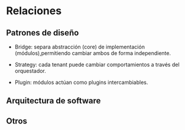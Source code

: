 # Relaciones
## Patrones de diseño

- Bridge: separa abstracción (core) de implementación (módulos),permitiendo cambiar ambos de forma independiente.

- Strategy: cada tenant puede cambiar comportamientos a través del orquestador.

- Plugin: módulos actúan como plugins intercambiables.

## Arquitectura de software

## Otros